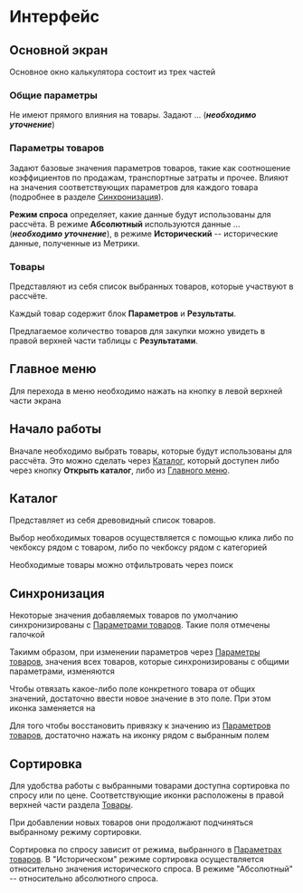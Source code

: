 # Интерфейс

## Основной экран

Основное окно калькулятора состоит из трех частей

<PNG src="settings" alt="Основной экран" />

### Общие параметры

Не имеют прямого влияния на товары. Задают ... (**_необходимо уточнение_**)

### Параметры товаров

Задают базовые значения параметров товаров, такие как соотношение коэффициентов по продажам, транспортные затраты и прочее. Влияют на значения соответствующих параметров для каждого товара (подробнее в разделе [Синхронизация](#синхронизация)).

**Режим спроса** определяет, какие данные будут использованы для рассчёта. В режиме **Абсолютный** используются данные ... (**_необходимо уточнение_**), в режиме **Исторический** -- исторические данные, полученные из Метрики.

### Товары

Представляют из себя список выбранных товаров, которые участвуют в рассчёте.

Каждый товар содержит блок **Параметров** и **Результаты**.

<PNG src="settings" alt="Продукт" />

Предлагаемое количество товаров для закупки можно увидеть в правой верхней части таблицы с **Результатами**.

## Главное меню

Для перехода в меню необходимо нажать на кнопку <Icon name="menu" /> в левой верхней части экрана

<GIF src="to-sync" alt="Открытие меню" />

## Начало работы

Вначале необходимо выбрать товары, которые будут использованы для рассчёта. Это можно сделать через [Каталог](#каталог), который доступен либо через кнопку **Открыть каталог**, либо из [Главного меню](#главное-меню).

<GIF src="to-sync" alt="Оnкрытие каталога" />

## Каталог

Представляет из себя древовидный список товаров.

Выбор необходимых товаров осуществляется с помощью клика либо по чекбоксу рядом с товаром, либо по чекбоксу рядом с категорией

<GIF src="to-sync" alt="Выбор товаров" />

Необходимые товары можно отфильтровать через поиск

<GIF src="to-sync" alt="Поиск по каталогу" />

## Синхронизация

Некоторые значения добавляемых товаров по умолчанию синхронизированы с [Параметрами товаров](#параметры-товаров). Такие поля отмечены галочкой <Icon name="check" color="#00bfa5"/>

Такимм образом, при изменении параметров через [Параметры товаров](#параметры-товаров), значения всех товаров, которые синхронизированы с общими параметрами, изменяются

<GIF src="to-sync" alt="Синхронизация" />

Чтобы отвязать какое-либо поле конкретного товара от общих значений, достаточно ввести новое значение в это поле. При этом иконка <Icon name="check" color="#00bfa5"/> заменяется на <Icon name="sync" />

<GIF src="to-sync" alt="Отключение синхронизации" />

Для того чтобы восстановить привязку к значению из [Параметров товаров](#параметры-товаров), достаточно нажать на иконку <Icon name="sync" /> рядом с выбранным полем

<GIF src="to-sync" alt="Включение синхронизации" />

## Сортировка

Для удобства работы с выбранными товарами доступна сортировка по спросу или по цене. Соответствующие иконки расположены в правой верхней части раздела [Товары](#товары).

<GIF src="to-sync" alt="Сортировка" />

При добавлении новых товаров они продолжают подчиняться выбранному режиму сортировки.

Сортировка по спросу зависит от режима, выбранного в [Параметрах товаров](#параметры-товаров). В "Историческом" режиме сортировка осуществляется относительно значения исторического спроса. В режиме "Абсолютный" -- относительно абсолютного спроса.
